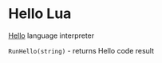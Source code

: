 # Hello Lua

[Hello](https://esolangs.org/wiki/Hello) language interpreter

`RunHello(string)` - returns Hello code result
